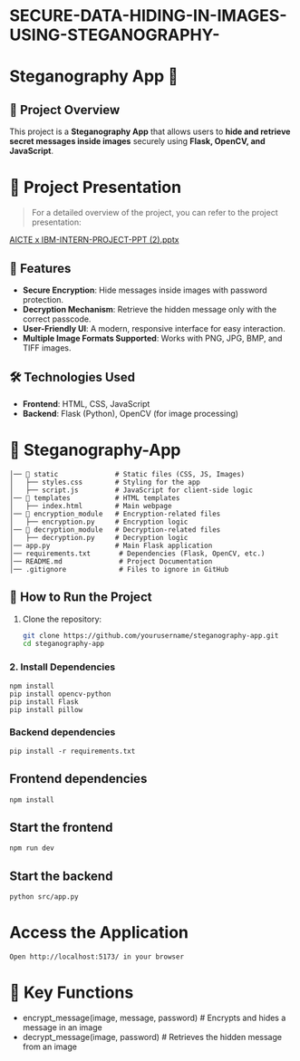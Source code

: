 # SECURE-DATA-HIDING-IN-IMAGES-USING-STEGANOGRAPHY-
# Steganography App 🔐

## 📌 Project Overview
This project is a **Steganography App** that allows users to **hide and retrieve secret messages inside images** securely using **Flask, OpenCV, and JavaScript**.

# 📑 Project Presentation
> For a detailed overview of the project, you can refer to the project presentation:

[AICTE x IBM-INTERN-PROJECT-PPT (2).pptx](./AICTE%20x%20IBM-INTERN-PROJECT-PPT.pptx)
## 🚀 Features
- **Secure Encryption**: Hide messages inside images with password protection.
- **Decryption Mechanism**: Retrieve the hidden message only with the correct passcode.
- **User-Friendly UI**: A modern, responsive interface for easy interaction.
- **Multiple Image Formats Supported**: Works with PNG, JPG, BMP, and TIFF images.

## 🛠️ Technologies Used
- **Frontend**: HTML, CSS, JavaScript  
- **Backend**: Flask (Python), OpenCV (for image processing)
  
# 📂 Steganography-App
````
│── 📂 static              # Static files (CSS, JS, Images)
│   ├── styles.css        # Styling for the app
│   ├── script.js         # JavaScript for client-side logic
│── 📂 templates           # HTML templates
│   ├── index.html        # Main webpage
│── 📂 encryption_module   # Encryption-related files
│   ├── encryption.py     # Encryption logic
│── 📂 decryption_module   # Decryption-related files
│   ├── decryption.py     # Decryption logic
│── app.py                # Main Flask application
│── requirements.txt       # Dependencies (Flask, OpenCV, etc.)
│── README.md              # Project Documentation
│── .gitignore             # Files to ignore in GitHub
````

## 📂 How to Run the Project
1. Clone the repository:
   ```bash
   git clone https://github.com/yourusername/steganography-app.git
   cd steganography-app

### 2. Install Dependencies
```
npm install 
pip install opencv-python
pip install Flask
pip install pillow
```

### Backend dependencies
```
pip install -r requirements.txt
```
## Frontend dependencies
```
npm install 
```

## Start the frontend
```
npm run dev
```

## Start the backend
````
python src/app.py
````
# Access the Application
```
Open http://localhost:5173/ in your browser
```

# 📜 Key Functions
* encrypt_message(image, message, password)  # Encrypts and hides a message in an image
* decrypt_message(image, password)  # Retrieves the hidden message from an image
